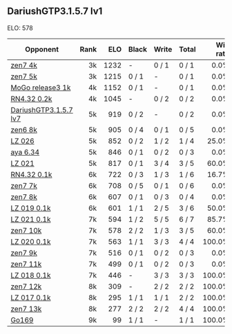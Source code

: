## DariushGTP3.1.5.7 lv1 ##

ELO: 578

Opponent | Rank | ELO | Black | Write | Total | Win rate
---------|-----:|----:|-------|-------|-------|-------:
[zen7 4k](zen7%204k.md) | 3k | 1232 | - | 0 / 1 | 0 / 1 | 0.0%
[zen7 5k](zen7%205k.md) | 3k | 1215 | 0 / 1 | - | 0 / 1 | 0.0%
[MoGo release3 1k](MoGo%20release3%201k.md) | 4k | 1152 | 0 / 1 | - | 0 / 1 | 0.0%
[RN4.32 0.2k](RN4.32%200.2k.md) | 4k | 1045 | - | 0 / 2 | 0 / 2 | 0.0%
[DariushGTP3.1.5.7 lv7](DariushGTP3.1.5.7%20lv7.md) | 5k | 919 | 0 / 2 | - | 0 / 2 | 0.0%
[zen6 8k](zen6%208k.md) | 5k | 905 | 0 / 4 | 0 / 1 | 0 / 5 | 0.0%
[LZ 026](LZ%20026.md) | 5k | 852 | 0 / 2 | 1 / 2 | 1 / 4 | 25.0%
[aya 6.34](aya%206.34.md) | 5k | 846 | 0 / 1 | 0 / 2 | 0 / 3 | 0.0%
[LZ 021](LZ%20021.md) | 5k | 817 | 0 / 1 | 3 / 4 | 3 / 5 | 60.0%
[RN4.32 0.1k](RN4.32%200.1k.md) | 6k | 722 | 0 / 3 | 1 / 3 | 1 / 6 | 16.7%
[zen7 7k](zen7%207k.md) | 6k | 708 | 0 / 5 | 0 / 1 | 0 / 6 | 0.0%
[zen7 8k](zen7%208k.md) | 6k | 607 | 0 / 1 | 0 / 3 | 0 / 4 | 0.0%
[LZ 019 0.1k](LZ%20019%200.1k.md) | 6k | 601 | 1 / 1 | 2 / 5 | 3 / 6 | 50.0%
[LZ 021 0.1k](LZ%20021%200.1k.md) | 7k | 594 | 1 / 2 | 5 / 5 | 6 / 7 | 85.7%
[zen7 10k](zen7%2010k.md) | 7k | 578 | 2 / 2 | 1 / 3 | 3 / 5 | 60.0%
[LZ 020 0.1k](LZ%20020%200.1k.md) | 7k | 563 | 1 / 1 | 3 / 3 | 4 / 4 | 100.0%
[zen7 9k](zen7%209k.md) | 7k | 516 | 0 / 1 | 0 / 2 | 0 / 3 | 0.0%
[zen7 11k](zen7%2011k.md) | 7k | 499 | 0 / 1 | 0 / 2 | 0 / 3 | 0.0%
[LZ 018 0.1k](LZ%20018%200.1k.md) | 7k | 446 | - | 3 / 3 | 3 / 3 | 100.0%
[zen7 12k](zen7%2012k.md) | 8k | 309 | - | 2 / 2 | 2 / 2 | 100.0%
[LZ 017 0.1k](LZ%20017%200.1k.md) | 8k | 295 | 1 / 1 | 1 / 1 | 2 / 2 | 100.0%
[zen7 13k](zen7%2013k.md) | 8k | 277 | 2 / 2 | 2 / 2 | 4 / 4 | 100.0%
[Go169](Go169.md) | 9k | 99 | 1 / 1 | - | 1 / 1 | 100.0%

